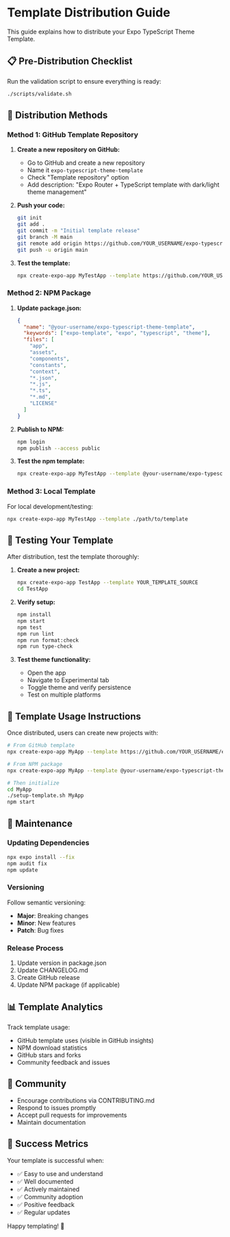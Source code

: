 # Template Distribution Guide

This guide explains how to distribute your Expo TypeScript Theme Template.

## 📋 Pre-Distribution Checklist

Run the validation script to ensure everything is ready:

```bash
./scripts/validate.sh
```

## 🚀 Distribution Methods

### Method 1: GitHub Template Repository

1. **Create a new repository on GitHub:**

   - Go to GitHub and create a new repository
   - Name it `expo-typescript-theme-template`
   - Check "Template repository" option
   - Add description: "Expo Router + TypeScript template with dark/light theme management"

2. **Push your code:**

   ```bash
   git init
   git add .
   git commit -m "Initial template release"
   git branch -M main
   git remote add origin https://github.com/YOUR_USERNAME/expo-typescript-theme-template.git
   git push -u origin main
   ```

3. **Test the template:**
   ```bash
   npx create-expo-app MyTestApp --template https://github.com/YOUR_USERNAME/expo-typescript-theme-template
   ```

### Method 2: NPM Package

1. **Update package.json:**

   ```json
   {
     "name": "@your-username/expo-typescript-theme-template",
     "keywords": ["expo-template", "expo", "typescript", "theme"],
     "files": [
       "app",
       "assets",
       "components",
       "constants",
       "context",
       "*.json",
       "*.js",
       "*.ts",
       "*.md",
       "LICENSE"
     ]
   }
   ```

2. **Publish to NPM:**

   ```bash
   npm login
   npm publish --access public
   ```

3. **Test the npm template:**
   ```bash
   npx create-expo-app MyTestApp --template @your-username/expo-typescript-theme-template
   ```

### Method 3: Local Template

For local development/testing:

```bash
npx create-expo-app MyTestApp --template ./path/to/template
```

## 🧪 Testing Your Template

After distribution, test the template thoroughly:

1. **Create a new project:**

   ```bash
   npx create-expo-app TestApp --template YOUR_TEMPLATE_SOURCE
   cd TestApp
   ```

2. **Verify setup:**

   ```bash
   npm install
   npm start
   npm test
   npm run lint
   npm run format:check
   npm run type-check
   ```

3. **Test theme functionality:**
   - Open the app
   - Navigate to Experimental tab
   - Toggle theme and verify persistence
   - Test on multiple platforms

## 📝 Template Usage Instructions

Once distributed, users can create new projects with:

```bash
# From GitHub template
npx create-expo-app MyApp --template https://github.com/YOUR_USERNAME/expo-typescript-theme-template

# From NPM package
npx create-expo-app MyApp --template @your-username/expo-typescript-theme-template

# Then initialize
cd MyApp
./setup-template.sh MyApp
npm start
```

## 🔄 Maintenance

### Updating Dependencies

```bash
npx expo install --fix
npm audit fix
npm update
```

### Versioning

Follow semantic versioning:

- **Major**: Breaking changes
- **Minor**: New features
- **Patch**: Bug fixes

### Release Process

1. Update version in package.json
2. Update CHANGELOG.md
3. Create GitHub release
4. Update NPM package (if applicable)

## 📊 Template Analytics

Track template usage:

- GitHub template uses (visible in GitHub insights)
- NPM download statistics
- GitHub stars and forks
- Community feedback and issues

## 🤝 Community

- Encourage contributions via CONTRIBUTING.md
- Respond to issues promptly
- Accept pull requests for improvements
- Maintain documentation

## 🎯 Success Metrics

Your template is successful when:

- ✅ Easy to use and understand
- ✅ Well documented
- ✅ Actively maintained
- ✅ Community adoption
- ✅ Positive feedback
- ✅ Regular updates

Happy templating! 🚀
